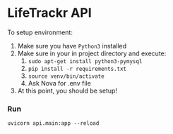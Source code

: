 # LifeTrackr API

To setup environment:
1. Make sure you have `Python3` installed
2. Make sure in your in project directory and execute: 
   1. `sudo apt-get install python3-pymysql`
   2. `pip install -r requirements.txt`
   3. `source venv/bin/activate`
   4. Ask Nova for .env file
3. At this point, you should be setup!

### Run

`uvicorn api.main:app --reload`
